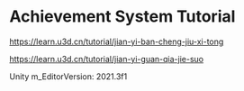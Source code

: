 # Achievement System Tutorial

https://learn.u3d.cn/tutorial/jian-yi-ban-cheng-jiu-xi-tong  

https://learn.u3d.cn/tutorial/jian-yi-guan-qia-jie-suo  
  
Unity m_EditorVersion:  2021.3f1  
  
